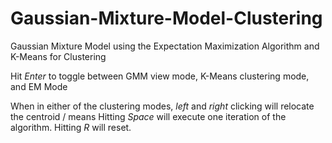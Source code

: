 # Gaussian-Mixture-Model-Clustering

Gaussian Mixture Model using the Expectation Maximization Algorithm and K-Means for Clustering

Hit *Enter* to toggle between GMM view mode, K-Means clustering mode, and EM Mode

When in either of the clustering modes, *left* and *right* clicking will relocate the centroid / means
Hitting *Space* will execute one iteration of the algorithm.
Hitting *R* will reset.
